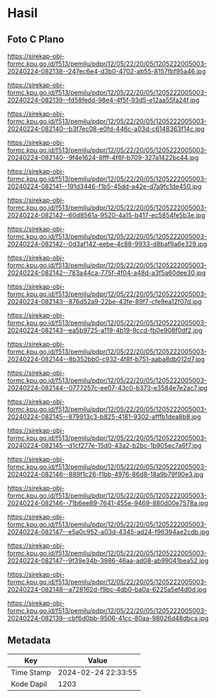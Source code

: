 # Hasil

## Foto C Plano

https://sirekap-obj-formc.kpu.go.id/f513/pemilu/pdpr/12/05/22/20/05/1205222005003-20240224-082138--247ec6e4-d3b0-4702-ab55-8157fbf95a46.jpg

https://sirekap-obj-formc.kpu.go.id/f513/pemilu/pdpr/12/05/22/20/05/1205222005003-20240224-082139--fd58fedd-98e4-4f5f-93d5-e12aa55fa24f.jpg

https://sirekap-obj-formc.kpu.go.id/f513/pemilu/pdpr/12/05/22/20/05/1205222005003-20240224-082140--b3f7ec08-e0fd-446c-a03d-c6148363f14c.jpg

https://sirekap-obj-formc.kpu.go.id/f513/pemilu/pdpr/12/05/22/20/05/1205222005003-20240224-082140--9f4e1624-8fff-4f6f-b709-327a1422bc44.jpg

https://sirekap-obj-formc.kpu.go.id/f513/pemilu/pdpr/12/05/22/20/05/1205222005003-20240224-082141--191d3446-f1b5-45dd-a42e-d7a9fc1de450.jpg

https://sirekap-obj-formc.kpu.go.id/f513/pemilu/pdpr/12/05/22/20/05/1205222005003-20240224-082142--60d8561a-9520-4a15-b417-ec5854fe5b3e.jpg

https://sirekap-obj-formc.kpu.go.id/f513/pemilu/pdpr/12/05/22/20/05/1205222005003-20240224-082142--0d3af142-eebe-4c88-9933-d8baf9a6e329.jpg

https://sirekap-obj-formc.kpu.go.id/f513/pemilu/pdpr/12/05/22/20/05/1205222005003-20240224-082142--783a44ca-775f-4f04-a48d-a3f5a60dee30.jpg

https://sirekap-obj-formc.kpu.go.id/f513/pemilu/pdpr/12/05/22/20/05/1205222005003-20240224-082143--876d52a9-22be-43fe-89f7-cfe9ea12f07d.jpg

https://sirekap-obj-formc.kpu.go.id/f513/pemilu/pdpr/12/05/22/20/05/1205222005003-20240224-082143--ea5b9725-a119-4b19-9ccd-fb0e908f0df2.jpg

https://sirekap-obj-formc.kpu.go.id/f513/pemilu/pdpr/12/05/22/20/05/1205222005003-20240224-082144--8b352bb0-c932-4f8f-b751-aaba8db012d7.jpg

https://sirekap-obj-formc.kpu.go.id/f513/pemilu/pdpr/12/05/22/20/05/1205222005003-20240224-082144--0777257c-ee07-43c0-b373-e3584e7e2ac7.jpg

https://sirekap-obj-formc.kpu.go.id/f513/pemilu/pdpr/12/05/22/20/05/1205222005003-20240224-082145--879913c3-b825-4181-9302-afffb1dea8b8.jpg

https://sirekap-obj-formc.kpu.go.id/f513/pemilu/pdpr/12/05/22/20/05/1205222005003-20240224-082145--d1cf277e-15d0-43a2-b2bc-1b905ec7a6f7.jpg

https://sirekap-obj-formc.kpu.go.id/f513/pemilu/pdpr/12/05/22/20/05/1205222005003-20240224-082146--889f1c26-f1bb-4976-86d8-18a9b79f90e3.jpg

https://sirekap-obj-formc.kpu.go.id/f513/pemilu/pdpr/12/05/22/20/05/1205222005003-20240224-082146--71b6ee89-7641-455e-9469-880d00e7578a.jpg

https://sirekap-obj-formc.kpu.go.id/f513/pemilu/pdpr/12/05/22/20/05/1205222005003-20240224-082147--e5a0c952-a03d-4345-ad24-f96394ae2cdb.jpg

https://sirekap-obj-formc.kpu.go.id/f513/pemilu/pdpr/12/05/22/20/05/1205222005003-20240224-082147--9f39e34b-3986-46aa-ad08-ab99041bea52.jpg

https://sirekap-obj-formc.kpu.go.id/f513/pemilu/pdpr/12/05/22/20/05/1205222005003-20240224-082148--a728162d-f9bc-4db0-ba0a-6225a5ef4d0d.jpg

https://sirekap-obj-formc.kpu.go.id/f513/pemilu/pdpr/12/05/22/20/05/1205222005003-20240224-082139--cbf6d0bb-9506-41cc-80aa-98026d48dbca.jpg


## Metadata

| Key        | Value               |
| ---------- | ------------------- |
| Time Stamp | 2024-02-24 22:33:55 |
| Kode Dapil | 1203                |



